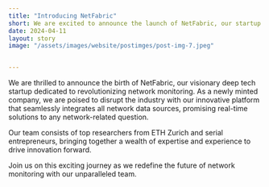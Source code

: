 ```yaml
---
title: "Introducing NetFabric"
short: We are excited to announce the launch of NetFabric, our startup to revolutionize network monitoring.
date: 2024-04-11
layout: story
image: "/assets/images/website/postimges/post-img-7.jpeg"


---
```


We are thrilled to announce the birth of NetFabric, our visionary deep tech startup dedicated to revolutionizing network monitoring. As a newly minted company, we are poised to disrupt the industry with our innovative platform that seamlessly integrates all network data sources, promising real-time solutions to any network-related question.

Our team consists of top researchers from ETH Zurich and serial entrepreneurs, bringing together a wealth of expertise and experience to drive innovation forward.

Join us on this exciting journey as we redefine the future of network monitoring with our unparalleled team.
